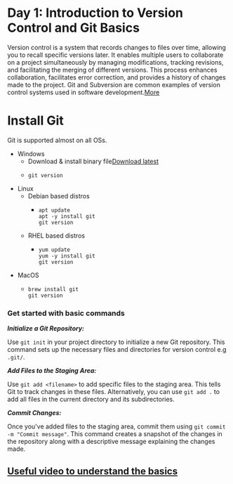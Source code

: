 # **Day 1: Introduction to Version Control and Git Basics**
Version control is a system that records changes to files over time, allowing you to recall specific versions later. It enables multiple users to collaborate on a project simultaneously by managing modifications, tracking revisions, and facilitating the merging of different versions. This process enhances collaboration, facilitates error correction, and provides a history of changes made to the project. Git and Subversion are common examples of version control systems used in software development.[More](https://www.perforce.com/blog/vcs/what-is-version-control)

# Install Git
Git is supported almost on all OSs.
+ Windows
  - Download & install binary file[Download latest](https://github.com/git-for-windows/git/releases/download/v2.43.0.windows.1/Git-2.43.0-64-bit.exe)
  - ```
    git version
    ```
+ Linux
  - Debian based distros
    - ```
      apt update
      apt -y install git
      git version
      ```
  - RHEL based distros
    - ```
      yum update
      yum -y install git
      git version
      ```
+ MacOS
  - ```
    brew install git
    git version
    ```
### Get started with basic commands
_**Initialize a Git Repository:**_

Use `git init` in your project directory to initialize a new Git repository. This command sets up the necessary files and directories for version control e.g `.git/`.

_**Add Files to the Staging Area:**_

Use `git add <filename>` to add specific files to the staging area. This tells Git to track changes in these files.
Alternatively, you can use `git add .` to add all files in the current directory and its subdirectories.

_**Commit Changes:**_

Once you've added files to the staging area, commit them using `git commit -m "Commit message"`. This command creates a snapshot of the changes in the repository along with a descriptive message explaining the changes made.

## [Useful video to understand the basics](https://youtu.be/0chZFIZLR_0)
